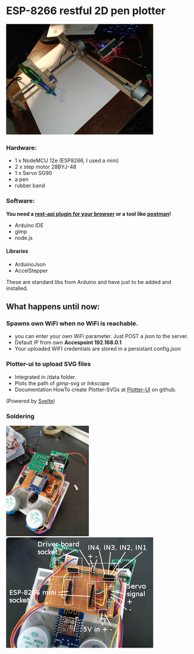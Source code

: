# ESP-8266 restful 2D pen plotter
![pen-plotter prototype](assets/prototype-2d-penplotter.png "Board")


### Hardware:
- 1 x NodeMCU 12e (ESP8266, I used a mini)
- 2 x step motor 28BYJ-48
- 1 x Servo SG90
- a pen
- rubber band

### Software:
**You need a [rest-api plugin for your browser](https://github.com/RESTEDClient/RESTED) or a tool like [postman](https://www.getpostman.com/)!**
- Arduino IDE
- gimp
- node.js

#### Libraries
- ArduinoJson
- AccelStepper

These are standard libs from Arduino and have just to be added and installed. 

## What happens until now:

### Spawns own WiFi when no WiFi is reachable. 
 - you can enter your own WiFi parameter. Just POST a json  to the server.
 - Default IP from own **Accespoint 192.168.0.1**
 - Your uploaded WiFI credentials are stored in a persistant config.json

### Plotter-ui to upload SVG files
- Integrated in /data folder.
- Plots the path of *gimp*-svg or *Inkscape*
- Documentation HowTo create Plotter-SVGs at [Plotter-UI](https://github.com/ivosdc/plotter-ui) on github.

(Powered by [Svelte](https://svelte.dev))


### Soldering
![wall-plotter board](assets/wall-plotter-board.png "Board")
![wall-plotter labeled](assets/wall-plotter-board-label.png "Sockets for ESP-8266 and stepper-driver.")
